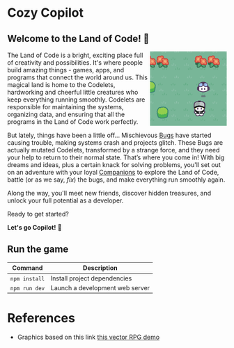 # Cozy Copilot

## Welcome to the Land of Code! 👋

<img width="35%" src="./docs/screenshot.png" align="right" />
<p width="60%" align="left">
The Land of Code is a bright, exciting place full of creativity and possibilities. It's where people build amazing things - games, apps, and programs that connect the world around us. This magical land is home to the Codelets, hardworking and cheerful little creatures who keep everything running smoothly. Codelets are responsible for maintaining the systems, organizing data, and ensuring that all the programs in the Land of Code work perfectly.

But lately, things have been a little off... Mischievous [Bugs](./docs/Bugs.md) have started causing trouble, making systems crash and projects glitch. These Bugs are actually mutated Codelets, transformed by a strange force, and they need your help to return to their normal state. That’s where you come in! With big dreams and ideas, plus a certain knack for solving problems, you'll set out on an adventure with your loyal [Companions](./docs/Companions.md) to explore the Land of Code, battle (or as we say, *fix*) the bugs, and make everything run smoothly again.

Along the way, you'll meet new friends, discover hidden treasures, and unlock your full potential as a developer.

Ready to get started?

**Let's go Copilot!** 🚀
</p>

## Run the game

| Command | Description |
|---------|-------------|
| `npm install` | Install project dependencies |
| `npm run dev` | Launch a development web server |

# References

- Graphics based on this link [this vector RPG demo](https://rhosgfx.itch.io/vector-rpg-overworld-demo)
